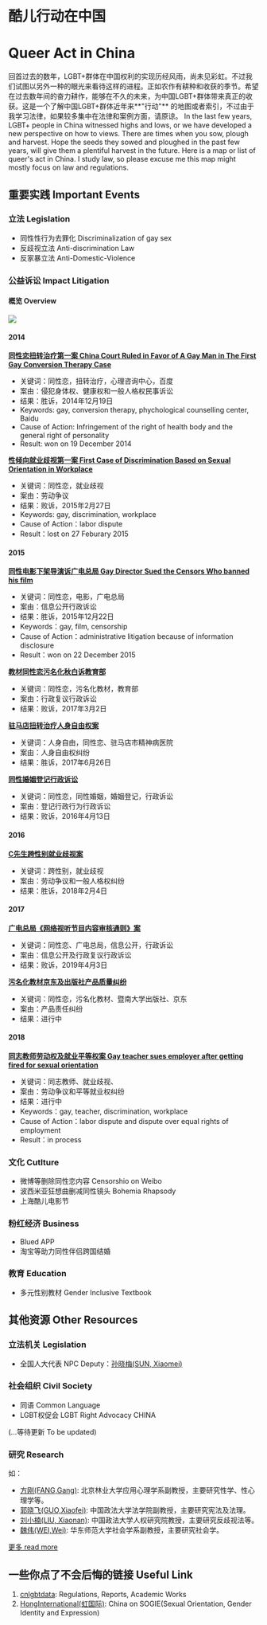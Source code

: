 # 酷儿行动在中国
# Queer Act in China

回首过去的数年，LGBT+群体在中国权利的实现历经风雨，尚未见彩虹。不过我们试图以另外一种的眼光来看待这样的进程。正如农作有耕种和收获的季节。希望在过去数年间的奋力耕作，能够在不久的未来，为中国LGBT+群体带来真正的收获。这是一个了解中国LGBT+群体近年来**"行动"** 的地图或者索引，不过由于我学习法律，如果较多集中在法律和案例方面，请原谅。
In the last few years, LGBT+ people in China witnessed highs and lows, or we have developed a new perspective on how to views. There are times when you sow, plough and harvest. Hope the seeds they sowed and ploughed in the past few years, will give them a plentiful harvest in the future. Here is a map or list of queer's act in China. I study law, so please excuse me this map might mostly focus on law and regulations.

## 重要实践 Important Events

### 立法 Legislation
* 同性性行为去罪化 Discriminalization of gay sex
* 反歧视立法 Anti-discrimination Law
* 反家暴立法 Anti-Domestic-Violence

### 公益诉讼 Impact Litigation

#### 概览 Overview
![](http://assets.processon.com/chart_image/5cc20886e4b0841b8440257f.png)

#### 2014

**[同性恋扭转治疗第一案 China Court Ruled in Favor of A Gay Man in The First Gay Conversion Therapy Case](./yanzi.md)**

* 关键词：同性恋，扭转治疗，心理咨询中心，百度
* 案由：侵犯身体权、健康权和一般人格权民事诉讼
* 结果：胜诉，2014年12月19日
* Keywords: gay, conversion therapy, phychological counselling center, Baidu
* Cause of Action: Infringement of the right of health body and the general right of personality 
* Result: won on 19 December 2014

**[性倾向就业歧视第一案 First Case of Discrimination Based on Sexual Orientation in Workplace](./xiaohongmao.md)**

* 关键词：同性恋，就业歧视
* 案由：劳动争议
* 结果：败诉，2015年2月27日
* Keywords: gay, discrimination, workplace
* Cause of Action：labor dispute
* Result：lost on 27 Feburary 2015

#### 2015
**[同性电影下架导演诉广电总局 Gay Director Sued the Censors Who banned his film](./fanpopo.md)**

* 关键词：同性恋，电影，广电总局
* 案由：信息公开行政诉讼
* 结果：胜诉，2015年12月22日
* Keywords：gay, film, censorship
* Cause of Action：administrative litigation because of information disclosure 
* Result：won on 22 December 2015

**[教材同性恋污名化秋白诉教育部](./qiubai.md)**

* 关键词：同性恋，污名化教材，教育部
* 案由：行政复议行政诉讼
* 结果：败诉，2017年3月2日

**[驻马店扭转治疗人身自由权案](./zhumadian.md)**

* 关键词：人身自由，同性恋、驻马店市精神病医院
* 案由：人身自由权纠纷
* 结果：胜诉，2017年6月26日

**[同性婚姻登记行政诉讼](./sunwenlin.md)**

* 关键词：同性恋，同性婚姻，婚姻登记，行政诉讼
* 案由：登记行政行为行政诉讼
* 结果：败诉，2016年4月13日

#### 2016
**[C先生跨性别就业歧视案](./cxiansheng.md)**

* 关键词：跨性别，就业歧视
* 案由：劳动争议和一般人格权纠纷
* 结果：胜诉，2018年2月4日

#### 2017
**[广电总局《网络视听节目内容审核通则》案](./tongze.md)**

* 关键词：同性恋、广电总局，信息公开，行政诉讼
* 案由：信息公开及行政复议行政诉讼
* 结果：败诉，2019年4月3日

**[污名化教材京东及出版社产品质量纠纷](./xixi.md)**

* 关键词：同性恋，污名化教材、暨南大学出版社、京东
* 案由：产品责任纠纷
* 结果：进行中

#### 2018
**[同志教师劳动权及就业平等权案 Gay teacher sues employer after getting fired for sexual orientation](./mingjue.md)**

* 关键词：同志教师、就业歧视、
* 案由：劳动争议和平等就业权纠纷
* 结果：进行中
* Keywords：gay, teacher, discrimination, workplace
* Cause of Action：labor dispute and dispute over equal rights of employment 
* Result：in process

### 文化 Cutlture
* 微博等删除同性恋内容 Censorshio on Weibo 
* 波西米亚狂想曲删减同性镜头 Bohemia Rhapsody
* 上海酷儿电影节

### 粉红经济 Business
* Blued APP
* 淘宝等助力同性伴侣跨国结婚

### 教育 Education
* 多元性别教材 Gender Inclusive Textbook


## 其他资源 Other Resources

### 立法机关 Legislation
* 全国人大代表 NPC Deputy：[孙晓梅(SUN, Xiaomei)](http://www.cwu.edu.cn/xww/kyxz/47972.htm)


### 社会组织 Civil Society

* 同语 Common Language
* LGBT权促会 LGBT Right Advocacy CHINA

(...等待更新 To be updated)

### 研究 Research

如：

* [方刚(FANG,Gang)](https://baike.baidu.com/item/方刚/9478294?fr=aladdin): 北京林业大学应用心理学系副教授，主要研究性学、性心理学等。
* [郭晓飞(GUO,Xiaofei)](http://fxy.cupl.edu.cn/info/1091/2610.htm): 中国政法大学法学院副教授，主要研究宪法及法理。
* [刘小楠(LIU, Xiaonan)](http://rqyjy.cupl.edu.cn/info/1031/1702.htm): 中国政法大学人权研究院教授，主要研究反歧视法等。
* [魏伟(WEI,Wei)](https://www.douban.com/note/558790908/): 华东师范大学社会学系副教授，主要研究社会学。

 [更多 read more](./yanjiu.md)




## 一些你点了不会后悔的链接 Useful Link

1. [cnlgbtdata](https://cnlgbtdata.com/): Regulations, Reports, Academic Works
2. [HongInternational(虹国际)](http://rainbowun.org): China on SOGIE(Sexual Orientation, Gender Identity and Expression)


